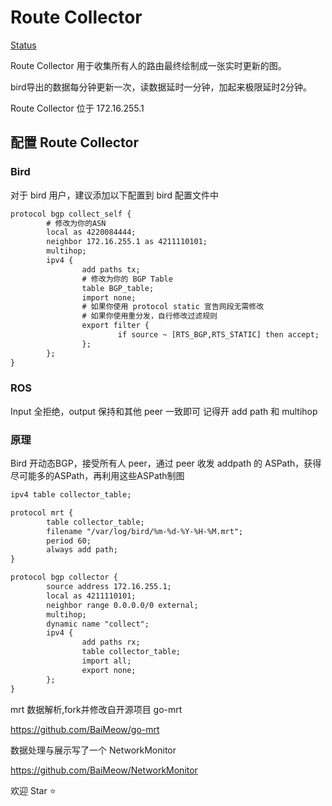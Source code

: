 # Route Collector

[Status](https://status.dn11.top)

Route Collector 用于收集所有人的路由最终绘制成一张实时更新的图。

bird导出的数据每分钟更新一次，读数据延时一分钟，加起来极限延时2分钟。

Route Collector 位于 172.16.255.1

## 配置 Route Collector

### Bird

对于 bird 用户，建议添加以下配置到 bird 配置文件中

```txt
protocol bgp collect_self {
        # 修改为你的ASN
        local as 4220084444;
        neighbor 172.16.255.1 as 4211110101;
        multihop;
        ipv4 {
                add paths tx;
                # 修改为你的 BGP Table
                table BGP_table;
                import none;
                # 如果你使用 protocol static 宣告网段无需修改
                # 如果你使用重分发，自行修改过滤规则
                export filter {
                        if source ~ [RTS_BGP,RTS_STATIC] then accept;
                };
        };
}
```

### ROS

Input 全拒绝，output 保持和其他 peer 一致即可
记得开 add path 和 multihop

### 原理

Bird 开动态BGP，接受所有人 peer，通过 peer 收发 addpath 的 ASPath，获得尽可能多的ASPath，再利用这些ASPath制图

```txt
ipv4 table collector_table;

protocol mrt {
        table collector_table;
        filename "/var/log/bird/%m-%d-%Y-%H-%M.mrt";
        period 60;
        always add path;
}

protocol bgp collector {
        source address 172.16.255.1;
        local as 4211110101;
        neighbor range 0.0.0.0/0 external;
        multihop;
        dynamic name "collect";
        ipv4 {
                add paths rx;
                table collector_table;
                import all;
                export none;
        };
}
```

mrt 数据解析,fork并修改自开源项目 go-mrt

https://github.com/BaiMeow/go-mrt

数据处理与展示写了一个 NetworkMonitor

https://github.com/BaiMeow/NetworkMonitor

欢迎 Star ⭐
